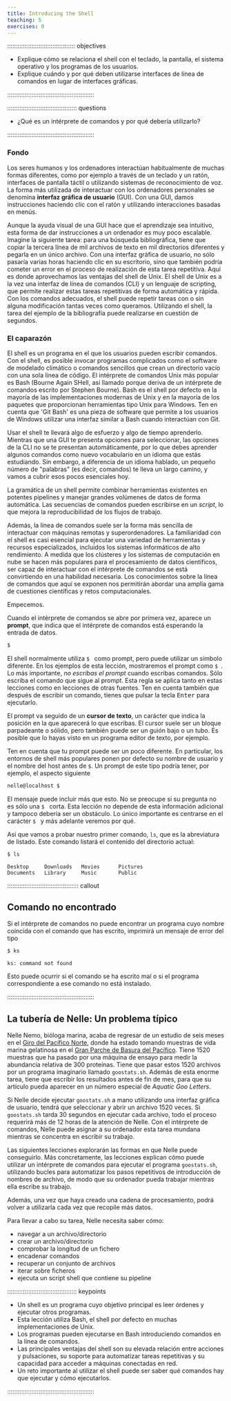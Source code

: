 ```yaml
---
title: Introducing the Shell
teaching: 5
exercises: 0
---
```



::::::::::::::::::::::::::::::::::::::: objectives

- Explique cómo se relaciona el shell con el teclado, la pantalla, el sistema operativo
  y los programas de los usuarios.
- Explique cuándo y por qué deben utilizarse interfaces de línea de comandos en lugar de
  interfaces gráficas.

::::::::::::::::::::::::::::::::::::::::::::::::::

:::::::::::::::::::::::::::::::::::::::: questions

- ¿Qué es un intérprete de comandos y por qué debería utilizarlo?

::::::::::::::::::::::::::::::::::::::::::::::::::

### Fondo

Los seres humanos y los ordenadores interactúan habitualmente de muchas formas
diferentes, como por ejemplo a través de un teclado y un ratón, interfaces de pantalla
táctil o utilizando sistemas de reconocimiento de voz. La forma más utilizada de
interactuar con los ordenadores personales se denomina **interfaz gráfica de usuario**
(GUI). Con una GUI, damos instrucciones haciendo clic con el ratón y utilizando
interacciones basadas en menús.

Aunque la ayuda visual de una GUI hace que el aprendizaje sea intuitivo, esta forma de
dar instrucciones a un ordenador es muy poco escalable. Imagine la siguiente tarea: para
una búsqueda bibliográfica, tiene que copiar la tercera línea de mil archivos de texto
en mil directorios diferentes y pegarla en un único archivo. Con una interfaz gráfica de
usuario, no sólo pasaría varias horas haciendo clic en su escritorio, sino que también
podría cometer un error en el proceso de realización de esta tarea repetitiva. Aquí es
donde aprovechamos las ventajas del shell de Unix. El shell de Unix es a la vez una
interfaz de línea de comandos (CLI) y un lenguaje de scripting, que permite realizar
estas tareas repetitivas de forma automática y rápida. Con los comandos adecuados, el
shell puede repetir tareas con o sin alguna modificación tantas veces como queramos.
Utilizando el shell, la tarea del ejemplo de la bibliografía puede realizarse en
cuestión de segundos.

### El caparazón

El shell es un programa en el que los usuarios pueden escribir comandos. Con el shell,
es posible invocar programas complicados como el software de modelado climático o
comandos sencillos que crean un directorio vacío con una sola línea de código. El
intérprete de comandos Unix más popular es Bash (Bourne Again SHell, así llamado porque
deriva de un intérprete de comandos escrito por Stephen Bourne). Bash es el shell por
defecto en la mayoría de las implementaciones modernas de Unix y en la mayoría de los
paquetes que proporcionan herramientas tipo Unix para Windows. Ten en cuenta que 'Git
Bash' es una pieza de software que permite a los usuarios de Windows utilizar una
interfaz similar a Bash cuando interactúan con Git.

Usar el shell te llevará algo de esfuerzo y algo de tiempo aprenderlo. Mientras que una
GUI te presenta opciones para seleccionar, las opciones de la CLI no se te presentan
automáticamente, por lo que debes aprender algunos comandos como nuevo vocabulario en un
idioma que estás estudiando. Sin embargo, a diferencia de un idioma hablado, un pequeño
número de "palabras" (es decir, comandos) te lleva un largo camino, y vamos a cubrir
esos pocos esenciales hoy.

La gramática de un shell permite combinar herramientas existentes en potentes pipelines
y manejar grandes volúmenes de datos de forma automática. Las secuencias de comandos
pueden escribirse en un *script*, lo que mejora la reproducibilidad de los flujos de
trabajo.

Además, la línea de comandos suele ser la forma más sencilla de interactuar con máquinas
remotas y superordenadores. La familiaridad con el shell es casi esencial para ejecutar
una variedad de herramientas y recursos especializados, incluidos los sistemas
informáticos de alto rendimiento. A medida que los clústeres y los sistemas de
computación en nube se hacen más populares para el procesamiento de datos científicos,
ser capaz de interactuar con el intérprete de comandos se está convirtiendo en una
habilidad necesaria. Los conocimientos sobre la línea de comandos que aquí se exponen
nos permitirán abordar una amplia gama de cuestiones científicas y retos
computacionales.

Empecemos.

Cuando el intérprete de comandos se abre por primera vez, aparece un **prompt**, que
indica que el intérprete de comandos está esperando la entrada de datos.

```bash
$
```

El shell normalmente utiliza `$ ` como prompt, pero puede utilizar un símbolo diferente.
En los ejemplos de esta lección, mostraremos el prompt como `$ `. Lo más importante, *no
escribas el prompt* cuando escribas comandos. Sólo escriba el comando que sigue al
prompt. Esta regla se aplica tanto en estas lecciones como en lecciones de otras
fuentes. Ten en cuenta también que después de escribir un comando, tienes que pulsar la
tecla <kbd>Enter</kbd> para ejecutarlo.

El prompt va seguido de un **cursor de texto**, un carácter que indica la posición en la
que aparecerá lo que escribas. El cursor suele ser un bloque parpadeante o sólido, pero
también puede ser un guión bajo o un tubo. Es posible que lo hayas visto en un programa
editor de texto, por ejemplo.

Ten en cuenta que tu prompt puede ser un poco diferente. En particular, los entornos de
shell más populares ponen por defecto su nombre de usuario y el nombre del host antes de
`$`. Un prompt de este tipo podría tener, por ejemplo, el aspecto siguiente

```bash
nelle@localhost $
```

El mensaje puede incluir más que esto. No se preocupe si su pregunta no es sólo una `$ `
corta. Esta lección no depende de esta información adicional y tampoco debería ser un
obstáculo. Lo único importante es centrarse en el carácter `$ ` y más adelante veremos
por qué.

Así que vamos a probar nuestro primer comando, `ls`, que es la abreviatura de listado.
Este comando listará el contenido del directorio actual:

```bash
$ ls
```

```output
Desktop     Downloads   Movies      Pictures
Documents   Library     Music       Public
```

::::::::::::::::::::::::::::::::::::::::: callout

## Comando no encontrado

Si el intérprete de comandos no puede encontrar un programa cuyo nombre coincida con el
comando que has escrito, imprimirá un mensaje de error del tipo

```bash
$ ks
```

```output
ks: command not found
```

Esto puede ocurrir si el comando se ha escrito mal o si el programa correspondiente a
ese comando no está instalado.


::::::::::::::::::::::::::::::::::::::::::::::::::

## La tubería de Nelle: Un problema típico

Nelle Nemo, bióloga marina, acaba de regresar de un estudio de seis meses en el [Giro
del Pacífico Norte](https://en.wikipedia.org/wiki/North_Pacific_Gyre), donde ha estado
tomando muestras de vida marina gelatinosa en el [Gran Parche de Basura del
Pacífico](https://en.wikipedia.org/wiki/Great_Pacific_Garbage_Patch). Tiene 1520
muestras que ha pasado por una máquina de ensayo para medir la abundancia relativa de
300 proteínas. Tiene que pasar estos 1520 archivos por un programa imaginario llamado
`goostats.sh`. Además de esta enorme tarea, tiene que escribir los resultados antes de
fin de mes, para que su artículo pueda aparecer en un número especial de *Aquatic Goo
Letters*.

Si Nelle decide ejecutar `goostats.sh` a mano utilizando una interfaz gráfica de
usuario, tendrá que seleccionar y abrir un archivo 1520 veces. Si `goostats.sh` tarda 30
segundos en ejecutar cada archivo, todo el proceso requerirá más de 12 horas de la
atención de Nelle. Con el intérprete de comandos, Nelle puede asignar a su ordenador
esta tarea mundana mientras se concentra en escribir su trabajo.

Las siguientes lecciones explorarán las formas en que Nelle puede conseguirlo. Más
concretamente, las lecciones explican cómo puede utilizar un intérprete de comandos para
ejecutar el programa `goostats.sh`, utilizando bucles para automatizar los pasos
repetitivos de introducción de nombres de archivo, de modo que su ordenador pueda
trabajar mientras ella escribe su trabajo.

Además, una vez que haya creado una cadena de procesamiento, podrá volver a utilizarla
cada vez que recopile más datos.

Para llevar a cabo su tarea, Nelle necesita saber cómo:

- navegar a un archivo/directorio
- crear un archivo/directorio
- comprobar la longitud de un fichero
- encadenar comandos
- recuperar un conjunto de archivos
- iterar sobre ficheros
- ejecuta un script shell que contiene su pipeline

:::::::::::::::::::::::::::::::::::::::: keypoints

- Un shell es un programa cuyo objetivo principal es leer órdenes y ejecutar otros
  programas.
- Esta lección utiliza Bash, el shell por defecto en muchas implementaciones de Unix.
- Los programas pueden ejecutarse en Bash introduciendo comandos en la línea de
  comandos.
- Las principales ventajas del shell son su elevada relación entre acciones y
  pulsaciones, su soporte para automatizar tareas repetitivas y su capacidad para
  acceder a máquinas conectadas en red.
- Un reto importante al utilizar el shell puede ser saber qué comandos hay que ejecutar
  y cómo ejecutarlos.

::::::::::::::::::::::::::::::::::::::::::::::::::



